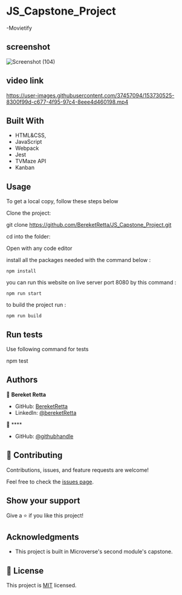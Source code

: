 # JS_Capstone_Project

-Movietify

## screenshot

![Screenshot (104)](https://user-images.githubusercontent.com/37457094/153711343-21ec3409-8001-4c9e-bbaa-0042422f7d66.png)

## video link
https://user-images.githubusercontent.com/37457094/153730525-8300f99d-c677-4f95-97c4-8eee4d460198.mp4



## Built With

- HTML&CSS,
- JavaScript
- Webpack
- Jest
- TVMaze API
- Kanban

## Usage

To get a local copy, follow these steps below

Clone the project:

git clone https://github.com/BereketRetta/JS_Capstone_Project.git

cd into the folder:

Open with any code editor

install all the packages needed with the command below :

```
npm install
```

you can run this website on live server port 8080 by this command :

```
npm run start
```

to build the project run :

```
npm run build
```

## Run tests

Use following command for tests

npm test

## Authors

👤 **Bereket Retta**

- GitHub: [BereketRetta](https://github.com/bereketRetta)
- LinkedIn: [@bereketRetta](https://www.linkedin.com/in/bereket-retta)

👤 \*\*\*\*

- GitHub: [@githubhandle](https://github.com/ismailakinkunmi)

## 🤝 Contributing

Contributions, issues, and feature requests are welcome!

Feel free to check the [issues page](../../issues/).

## Show your support

Give a ⭐️ if you like this project!

## Acknowledgments

- This project is built in Microverse's second module's capstone.

## 📝 License

This project is [MIT](./MIT.md) licensed.
